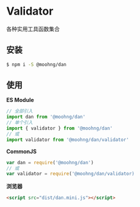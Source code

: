 # Validator

各种实用工具函数集合

## 安装

```bash
$ npm i -S @moohng/dan
```

## 使用

**ES Module**

```js
// 全部引入
import dan from '@moohng/dan'
// 单个引入
import { validator } from '@moohng/dan'
// 或
import validator from '@moohng/dan/validator'
```

**CommonJS**

```js
var dan = require('@moohng/dan')
// 或
var validator = require('@moohng/dan/validator)
```

**浏览器**

```html
<script src="dist/dan.mini.js"></script>
```
